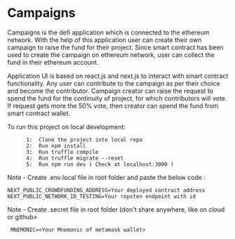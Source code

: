 # Campaigns

Campaigns is the defi application which is connected to the ethereum network.
With the help of this application user can create their own campaign to raise the fund for their project.
Since smart contract has been used to create the campaign on ethereum network, user can collect the fund in their ethereum account.
                
Application UI is based on react.js and next.js to interact with smart contract functionality. Any user can contribute
to the campaign as per their choice and become the contributor. Campaign creator can raise the request to spend the fund
for the continuity of project, for which contributors will vote. If request gets more the 50% vote, then creator can spend the fund from smart contract wallet.


To run this project on local development:

          1:  Clone the project into local repo
          2:  Run npm install
          3:  Run truffle compile
          4:  Run truffle migrate --reset
          5:  Run npm run dev ( Check at localhost:3000 )

Note - Create .env.local file in root folder and paste the below code :
  
    NEXT_PUBLIC_CROWDFUNDING_ADDRESS=Your deployed contract address
    NEXT_PUBLIC_NETWORK_ID_TESTING=Your ropsten endpoint with id
 
Note - Create .secret file in root folder (don't share anywhere, like on cloud or github>
  
     MNEMONIC=<Your Mnemonic of metamask wallet>
